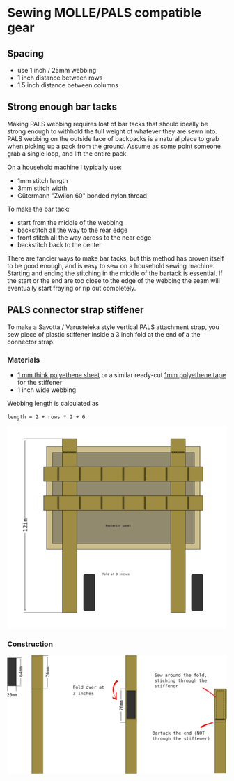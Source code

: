 
# Sewing MOLLE/PALS compatible gear


## Spacing

- use 1 inch / 25mm webbing
- 1 inch distance between rows
- 1.5 inch distance between columns



## Strong enough bar tacks

Making PALS webbing requires lost of bar tacks that should ideally be strong enough to withhold the full weight of whatever they are sewn into. PALS webbing on the outside face of backpacks is a natural place to grab when picking up a pack from the ground. Assume as some point someone grab a single loop, and lift the entire pack.

On a household machine I typically use:
- 1mm stitch length
- 3mm stitch width
- Gütermann "Zwilon 60" bonded nylon thread

To make the bar tack:
- start from the middle of the webbing
- backstitch all the way to the rear edge
- front stitch all the way across to the near edge
- backstitch back to the center


There are fancier ways to make bar tacks, but this method has proven itself to be good enough, and is easy to sew on a household sewing machine. Starting and ending the stitching in the middle of the bartack is essential. If the start or the end are too close to the edge of the webbing the seam will eventually start fraying or rip out completely.

## PALS connector strap stiffener

To make a Savotta / Varusteleka style vertical PALS attachment strap, you sew piece of plastic stiffener inside a 3 inch fold at the end of a the connector strap.

### Materials

-  [1 mm think polyethene sheet](https://www.shelbyoutdoor.com/product_info.php?products_id=2858) or a similar ready-cut [1mm polyethene tape](https://www.shelbyoutdoor.com/product_info.php?products_id=783) for the stiffener
- 1 inch wide webbing

Webbing length is calculated as 

```
length = 2 + rows * 2 + 6
```

![](PALS-stiffener-example-assebly.svg)


### Construction



![](PALS-stiffener.svg)